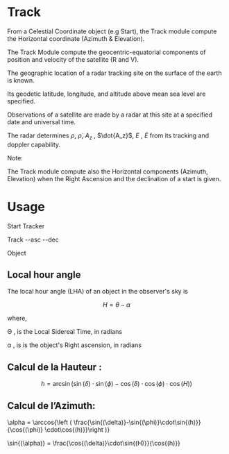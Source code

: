 # Track

From a Celestial Coordinate object (e.g Start), the Track module compute the Horizontal coordinate (Azimuth & Elevation).

The Track Module compute the geocentric-equatorial components of position and velocity of the satellite (R and V).

The geographic location of a radar tracking site on the surface of the earth is known.

Its geodetic latitude, longitude, and altitude above mean sea level are specified.

Observations of a satellite are made by a radar at this site at a specified date and universal time.

The radar determines $\rho$, $\dot{\rho}$, $A_z$ , $\dot{A_z}$, $E$ , $\dot{E}$ from its tracking and doppler capability.

Note:

The Track module compute also the Horizontal components (Azimuth, Elevation) when the Right Ascension and the declination of a start is given.

# Usage

Start Tracker 

Track --asc --dec 

Object 

## Local hour angle 

The local hour angle (LHA) of an object in the observer's sky is

$$ H = \theta - \alpha$$

where,

&Theta; , is the Local Sidereal Time, in radians

&alpha; , is is the object's Right ascension, in radians


## Calcul de la Hauteur :

$$ h = \arcsin{\left(\sin{(\delta)} \cdot \sin{(\phi)} - \cos{(\delta)}\cdot \cos{(\phi)}\cdot \cos{(H)}\right )} $$

## Calcul de l’Azimuth:

\alpha = \arccos{\left ( \frac{\sin{(\delta)}-\sin{(\phi)}\cdot\sin{(h)}}{\cos{(\phi)} \cdot\cos{(h)}}\right )}


\sin{(\alpha)} =  \frac{\cos{(\delta)}\cdot\sin{(H)}}{\cos{(h)}}












